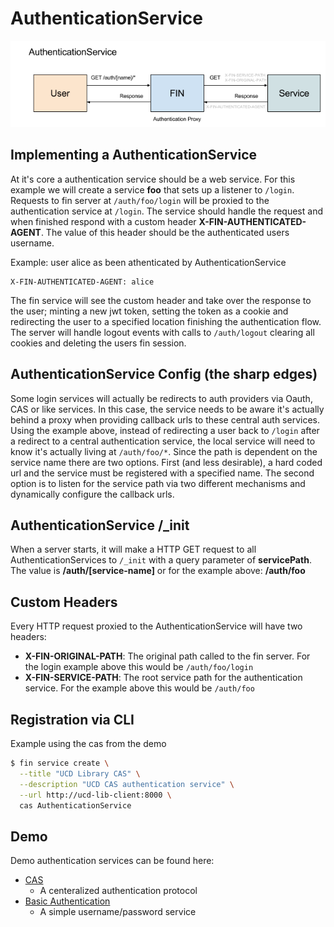 # AuthenticationService

![Overview](./authentication-service.png)

## Implementing a AuthenticationService

At it's core a authentication service should be a web service.  For this example we will create a service **foo** that sets up a listener to `/login`.  Requests to fin server at `/auth/foo/login` will be proxied to the authentication service at `/login`.  The service should handle the request and when finished respond with a custom header **X-FIN-AUTHENTICATED-AGENT**.  The value of this header should be the authenticated users username.

Example: user alice as been athenticated by AuthenticationService
```
X-FIN-AUTHENTICATED-AGENT: alice
```

The fin service will see the custom header and take over the response to the user; minting a new jwt token, setting the token as a cookie and redirecting the user to a specified location finishing the authentication flow.  The server will handle logout events with calls to `/auth/logout` clearing all cookies and deleting the users fin session.

## AuthenticationService Config (the sharp edges)

Some login services will actually be redirects to auth providers via Oauth, CAS or like services.  In this case, the service needs to be aware it's actually behind a proxy when providing callback urls to these central auth services.  Using the example above, instead of redirecting a user back to `/login` after a redirect to a central authentication service, the local service will need to know it's actually living at `/auth/foo/*`.  Since the path is dependent on the service name there are two options.  First (and less desirable), a hard coded url and the service must be registered with a specified name.  The second option is to listen for the service path via two different mechanisms and dynamically configure the callback urls.

## AuthenticationService /_init 

When a server starts, it will make a HTTP GET request to all AuthenticationServices to `/_init` with a query parameter of **servicePath**.  The value is **/auth/[service-name]** or for the example above: **/auth/foo**

## Custom Headers

Every HTTP request proxied to the AuthenticationService will have two headers:

 - **X-FIN-ORIGINAL-PATH**: The original path called to the fin server.  For the login example above this would be `/auth/foo/login`
 - **X-FIN-SERVICE-PATH**: The root service path for the authentication service.  For the example above this would be `/auth/foo`

## Registration via CLI

Example using the cas from the demo

```bash
$ fin service create \
  --title "UCD Library CAS" \
  --description "UCD CAS authentication service" \
  --url http://ucd-lib-client:8000 \
  cas AuthenticationService
```

## Demo

Demo authentication services can be found here:
 - [CAS](../../services/cas)
   - A centeralized authentication protocol
 - [Basic Authentication](../../services/basic-auth)
   - A simple username/password service